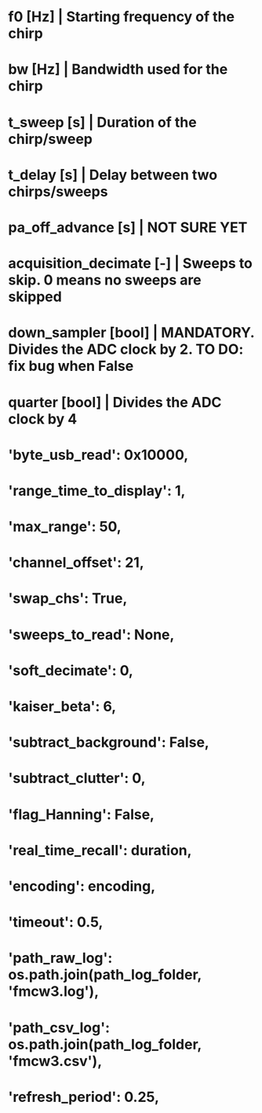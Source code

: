 # f0 [Hz] | Starting frequency of the chirp
# bw [Hz] | Bandwidth used for the chirp
# t_sweep [s] | Duration of the chirp/sweep
# t_delay [s] | Delay between two chirps/sweeps
# pa_off_advance [s] | NOT SURE YET
# acquisition_decimate [-] | Sweeps to skip. 0 means no sweeps are skipped
# down_sampler [bool] | MANDATORY. Divides the ADC clock by 2. TO DO: fix bug when False
# quarter [bool] | Divides the ADC clock by 4
# 'byte_usb_read': 0x10000,
# 'range_time_to_display': 1,
# 'max_range': 50,
# 'channel_offset': 21,
# 'swap_chs': True,
# 'sweeps_to_read': None,
# 'soft_decimate': 0,
# 'kaiser_beta': 6,
# 'subtract_background': False,
# 'subtract_clutter': 0,
# 'flag_Hanning': False,
# 'real_time_recall': duration,
# 'encoding': encoding,
# 'timeout': 0.5,
# 'path_raw_log': os.path.join(path_log_folder, 'fmcw3.log'),
# 'path_csv_log': os.path.join(path_log_folder, 'fmcw3.csv'),
# 'refresh_period': 0.25,
